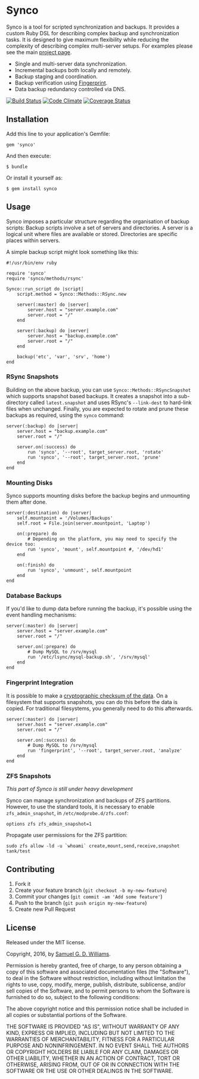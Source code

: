 # Synco

Synco is a tool for scripted synchronization and backups. It provides a custom Ruby DSL for describing complex backup and synchronization tasks. It is designed to give maximum flexibility while reducing the complexity of describing complex multi-server setups. For examples please see the main [project page][1].

[1]: http://www.codeotaku.com/projects/synco/index

* Single and multi-server data synchronization.
* Incremental backups both locally and remotely.
* Backup staging and coordination.
* Backup verification using [Fingerprint](https://github.com/ioquatix/fingerprint).
* Data backup redundancy controlled via DNS.

[![Build Status](https://secure.travis-ci.org/ioquatix/synco.svg)](http://travis-ci.org/ioquatix/synco)
[![Code Climate](https://codeclimate.com/github/ioquatix/synco.svg)](https://codeclimate.com/github/ioquatix/synco)
[![Coverage Status](https://coveralls.io/repos/ioquatix/synco/badge.svg)](https://coveralls.io/r/ioquatix/synco)

## Installation

Add this line to your application's Gemfile:

	gem 'synco'

And then execute:

	$ bundle

Or install it yourself as:

	$ gem install synco

## Usage

Synco imposes a particular structure regarding the organisation of backup scripts: Backup scripts involve a set of servers and directories. A server is a logical unit where files are available or stored. Directories are specific places within servers.

A simple backup script might look something like this:

	#!/usr/bin/env ruby

	require 'synco'
	require 'synco/methods/rsync'

	Synco::run_script do |script|
		script.method = Synco::Methods::RSync.new
		
		server(:master) do |server|
			server.host = "server.example.com"
			server.root = "/"
		end
		
		server(:backup) do |server|
			server.host = "backup.example.com"
			server.root = "/"
		end
		
		backup('etc', 'var', 'srv', 'home')
	end

### RSync Snapshots

Building on the above backup, you can use `Synco::Methods::RSyncSnapshot` which supports snapshot based backups. It creates a snapshot into a sub-directory called `latest.snapshot` and uses RSync's `--link-dest` to hard-link files when unchanged. Finally, you are expected to rotate and prune these backups as required, using the `synco` command:

	server(:backup) do |server|
		server.host = "backup.example.com"
		server.root = "/"
		
		server.on(:success) do
			run 'synco', '--root', target_server.root, 'rotate'
			run 'synco', '--root', target_server.root, 'prune'
		end
	end

### Mounting Disks

Synco supports mounting disks before the backup begins and unmounting them after done.

	server(:destination) do |server|
		self.mountpoint = '/Volumes/Backups'
		self.root = File.join(server.mountpoint, 'Laptop')
		
		on(:prepare) do
			# Depending on the platform, you may need to specify the device too:
			run 'synco', 'mount', self.mountpoint #, '/dev/hd1'
		end
		
		on(:finish) do
			run 'synco', 'unmount', self.mountpoint
		end
	end

### Database Backups

If you'd like to dump data before running the backup, it's possible using the event handling mechanisms:

	server(:master) do |server|
		server.host = "server.example.com"
		server.root = "/"
		
		server.on(:prepare) do
			# Dump MySQL to /srv/mysql
			run '/etc/lsync/mysql-backup.sh', '/srv/mysql'
		end
	end

### Fingerprint Integration

It is possible to make a [cryptographic checksum of the data](https://github.com/ioquatix/fingerprint). On a filesystem that supports snapshots, you can do this before the data is copied. For traditional filesystems, you generally need to do this afterwards.

	server(:master) do |server|
		server.host = "server.example.com"
		server.root = "/"
		
		server.on(:success) do
			# Dump MySQL to /srv/mysql
			run 'fingerprint', '--root', target_server.root, 'analyze'
		end
	end

### ZFS Snapshots

*This part of Synco is still under heavy development*

Synco can manage synchronization and backups of ZFS partitions. However, to use the standard tools, it is necessary to enable `zfs_admin_snapshot`, in `/etc/modprobe.d/zfs.conf`:

	options zfs zfs_admin_snapshot=1

Propagate user permissions for the ZFS partition:

	sudo zfs allow -ld -u `whoami` create,mount,send,receive,snapshot tank/test

## Contributing

1. Fork it
2. Create your feature branch (`git checkout -b my-new-feature`)
3. Commit your changes (`git commit -am 'Add some feature'`)
4. Push to the branch (`git push origin my-new-feature`)
5. Create new Pull Request

## License

Released under the MIT license.

Copyright, 2016, by [Samuel G. D. Williams](http://www.codeotaku.com/samuel-williams).

Permission is hereby granted, free of charge, to any person obtaining a copy
of this software and associated documentation files (the "Software"), to deal
in the Software without restriction, including without limitation the rights
to use, copy, modify, merge, publish, distribute, sublicense, and/or sell
copies of the Software, and to permit persons to whom the Software is
furnished to do so, subject to the following conditions:

The above copyright notice and this permission notice shall be included in
all copies or substantial portions of the Software.

THE SOFTWARE IS PROVIDED "AS IS", WITHOUT WARRANTY OF ANY KIND, EXPRESS OR
IMPLIED, INCLUDING BUT NOT LIMITED TO THE WARRANTIES OF MERCHANTABILITY,
FITNESS FOR A PARTICULAR PURPOSE AND NONINFRINGEMENT. IN NO EVENT SHALL THE
AUTHORS OR COPYRIGHT HOLDERS BE LIABLE FOR ANY CLAIM, DAMAGES OR OTHER
LIABILITY, WHETHER IN AN ACTION OF CONTRACT, TORT OR OTHERWISE, ARISING FROM,
OUT OF OR IN CONNECTION WITH THE SOFTWARE OR THE USE OR OTHER DEALINGS IN
THE SOFTWARE.
